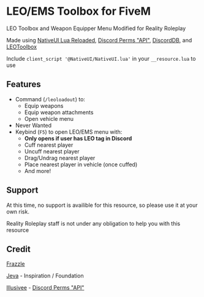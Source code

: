 # LEO/EMS Toolbox for FiveM
LEO Toolbox and Weapon Equipper Menu Modified for Reality Roleplay

Made using [NativeUI Lua Reloaded](https://github.com/iTexZoz/NativeUILua_Reloaded), [Discord Perms "API"](https://github.com/Illusivee/discord_perms), [DiscordDB](https://github.com/Lxk3y/DiscordDB), and [LEOToolbox](https://github.com/MichaelRP1/leotoolbox)

Include `client_script '@NativeUI/NativeUI.lua'` in your `__resource.lua` to use

## Features

* Command (`/leoloadout`) to:
  * Equip weapons
  * Equip weapon attachments
  * Open vehicle menu
* Never Wanted
* Keybind (`F5`) to open LEO/EMS menu with:
  * **Only opens if user has LEO tag in Discord**
  * Cuff nearest player
  * Uncuff nearest player
  * Drag/Undrag nearest player
  * Place nearest player in vehicle (once cuffed)
  * And more!
  
## Support

At this time, no support is availible for this resource, so please use it at your own risk.

Reality Roleplay staff is not under any obligation to help you with this resource

## Credit
[Frazzle](https://github.com/FrazzIe)

[Jeva](https://www.youtube.com/channel/UCI7x329xu2rLbtVvFPVIhiQ) - Inspiration / Foundation

[Illusivee](https://github.com/Illusivee) - [Discord Perms "API"](https://github.com/Illusivee/discord_perms)
